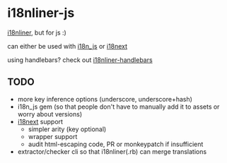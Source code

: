 # i18nliner-js

[i18nliner](https://github.com/jenseng/i18nliner), but for js :)

can either be used with [i18n_js](https://github.com/fnando/i18n-js)
or [i18next](https://github.com/jamuhl/i18next)

using handlebars? check out [i18nliner-handlebars](https://github.com/fivetanley/i18ninliner-handlebars)

## TODO

* more key inference options (underscore, underscore+hash)
* i18n_js gem (so that people don't have to manually add it to assets or
  worry about versions)
* [i18next](https://github.com/jamuhl/i18next) support
  * simpler arity (key optional)
  * wrapper support
  * audit html-escaping code, PR or monkeypatch if insufficient
* extractor/checker cli so that i18nliner(.rb) can merge translations
